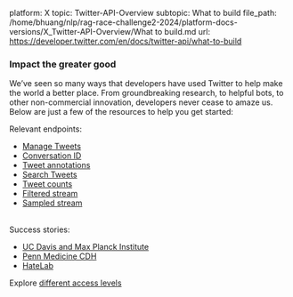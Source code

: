 platform: X
topic: Twitter-API-Overview
subtopic: What to build
file_path: /home/bhuang/nlp/rag-race-challenge2-2024/platform-docs-versions/X_Twitter-API-Overview/What to build.md
url: https://developer.twitter.com/en/docs/twitter-api/what-to-build


### Impact the greater good

We’ve seen so many ways that developers have used Twitter to help make the world a better place. From groundbreaking research, to helpful bots, to other non-commercial innovation, developers never cease to amaze us. Below are just a few of the resources to help you get started: 

Relevant endpoints:

* [Manage Tweets](https://developer.twitter.com/en/docs/twitter-api/tweets/manage-tweets/introduction)
* [Conversation ID](https://developer.twitter.com/en/docs/twitter-api/conversation-id)
* [Tweet annotations](https://developer.twitter.com/en/docs/twitter-api/annotations/overview)
* [Search Tweets](https://developer.twitter.com/en/docs/twitter-api/tweets/search/introduction)
* [Tweet counts](https://developer.twitter.com/en/docs/twitter-api/tweets/counts/introduction)
* [Filtered stream](https://developer.twitter.com/en/docs/twitter-api/tweets/filtered-stream/introduction)
* [Sampled stream](https://developer.twitter.com/en/docs/twitter-api/tweets/volume-streams/introduction)  
     

Success stories: 

* [UC Davis and Max Planck Institute](https://developer.twitter.com/en/community/success-stories/uc-davis-max-planck-institute)
* [Penn Medicine CDH](https://developer.twitter.com/en/community/success-stories/penn)
* [HateLab](https://developer.twitter.com/en/community/success-stories/hatelab)

  
Explore [different access levels](https://developer.twitter.com/en/docs/twitter-api/getting-started/about-twitter-api)